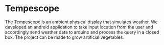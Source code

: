 # Tempescope

The Tempescope is an ambient physical display that simulates weather. We developed an android application to take
input location from the user and accordingly send weather data to arduino and process the query in a closed box. The
project can be made to grow artificial vegetables.
